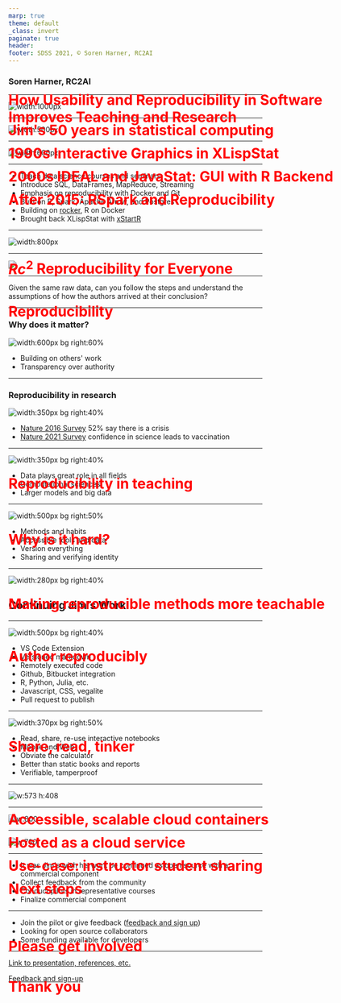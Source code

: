 ```yaml
---
marp: true
theme: default
_class: invert
paginate: true
header: 
footer: SDSS 2021, © Soren Harner, RC2AI
---
```


<!-- standardize height of slides - also make it bigger or side by side /-->

<style>
section {
  // background: blue;
  width: 1280px;
  height: 960px;
  font-size: 40px;
  padding: 40px;
}

h1 {
  text-align: left;
  position: absolute;
  color: red;
}

</style>

# How Usability and Reproducibility in Software Improves Teaching and Research

### Soren Harner, RC2AI

---

# Jim's 50 years in statistical computing

![width:1000px](./images/sdss_omni/50_years.png)

<!-- dont use angular text /-->

---

# 1990s Interactive Graphics in XLispStat

![width:500px](./images/sdss_omni/xlisp_stat.png)

---

# 2000s IDEAL and JavaStat: GUI with R Backend

![width:600px](./images/sdss_omni/JavaStat.png)

---

# After 2015: RSpark and Reproducibility

* Teach data science courses and seminars
* Introduce SQL, DataFrames, MapReduce, Streaming
* Emphasis on reproducibility with Docker and Git
* Built on R, Spark, Apache Arrow, and Postgres
* Building on [rocker](https://www.rocker-project.org), R on Docker
* Brought back XLispStat with [xStartR](http://www.user2019.fr/static/pres/t246174.pdf)

---

# $Rc^2$ Reproducibility for Everyone

![width:800px](./images/sdss_omni/rc2ai.png)
  
---

<!-- _backgroundColor: black -->


![](./image/../images/life_universe_everything.png)

---

# Reproducibility

Given the same raw data, can you follow the steps and understand the assumptions of how the authors arrived at their conclusion?

---

### Why does it matter?

![width:600px bg right:60%](./images/science_authority.png)

* Building on others' work
* Transparency over authority

---

### Reproducibility in research

![width:350px bg right:40%](./images/reproducibility_by_field.png)

* [Nature 2016 Survey](https://www.nature.com/articles/533452a) 52% say there is a crisis 
* [Nature 2021 Survey](https://www.nature.com/articles/s41562-021-01115-7) confidence in science leads to vaccination

---

# Reproducibility in teaching

![width:350px bg right:40%](./images/sdss_omni/calculator.png)

* Data plays great role in all fields
* Computational sciences
* Larger models and big data

<!-- also Sophia and R /-->

---

# Why is it hard?

![width:500px bg right:50%](./images/sdss_omni/excel_fails.png)

* Methods and habits
* Accessible tools and data
* Version everything
* Sharing and verifying identity

<!-- turn text in excel to red /-->

---

# Making reproducible methods more teachable

![width:280px bg right:40%](./images/sdss_omni/Bios.png)

## Continuing Jim's Work

<!-- Phboto of me and Jim /-->

---

# Author reproducibly

![width:500px bg right:40%](./images/sdss_omni/side_by_side_edit.png)

* VS Code Extension
* Versioned markdown
* Remotely executed code
* Github, Bitbucket integration
* R, Python, Julia, etc.
* Javascript, CSS, vegalite
* Pull request to publish

---

# Share, read, tinker

![width:370px bg right:50%](./images/sdss_omni/share_and_run.png)

* Read, share, re-use interactive notebooks
* Mobile and Web
* Obviate the calculator
* Better than static books and reports
* Verifiable, tamperproof

<!-- Make text bigger or use animated gif showing editing /-->

---

# Accessible, scalable cloud containers

![w:573 h:408](./images/sdss_2021_ideas/Rethinking%20Notebooks.png)

<!-- Do a blow out of the contents /-->

---

# Hosted as a cloud service

![w:800](./images/sdss_omni/instructor_student.png)

<!-- Add second phone /-->

---

# Use-case: instructor student sharing

![w:700](./images/sdss_omni/instructor_student_seq.png)

<!-- Make arrows one direction /-->

---

# Next steps

* It was Jim's wish his work be continued as open source with a commercial component
* Collect feedback from the community
* Conduct pilots in representative courses
* Finalize commercial component

<!-- classes set up for Pilot in winter 2022 /-->

---

# Please get involved

* Join the pilot or give feedback ([feedback and sign up]())
* Looking for open source collaborators
* Some funding available for developers

---

# Thank you

[Link to presentation, references, etc.](https://github.com/sharner/notecalc/blob/main/documents/sdss_preso/)

[Feedback and sign-up](https://forms.gle/9SCse7dwZFsenEEt7)

<!-- Do a QR code and shortened URL /-->

<!-- Survey: I have access to use cloud /-->